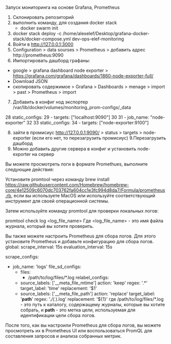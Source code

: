 Запуск мониторинга на основе Grafana, Prometheus

1. Склонировать репозиторий
2. выполнить команду, для создания docker stack
    - docker swarm init
3. docker stack deploy -c /home/alexelef/Desktop/grafana-docker-stack/docker-compose.yml dev-ops-elef-monitoring
4. Войти в http://127.0.0.1:3000
5. Configuration > data sourses > Prometheus > добавить адрес http://prometheus:9090
6. Импортировать дашборд графаны:
 - google > grafana dashboard node exporter > https://grafana.com/grafana/dashboards/1860-node-exporter-full/ 
 - Download JSON 
 - скопировать содержимое > Grafana > Dashboards > menage > import > past > Prometheus > import
7. Добавить в конфиг нод экспортер /var/lib/docker/volumes/monitoring_prom-configs/_data

28     static_configs:
29     - targets: ["localhost:9090"]
30
31   - job_name: "node-exporter"
32
33     static_configs:
34     - targets: ["node-exporter:9100"]

8. зайти в промисиус http://127.0.0.1:9090/ > status > targets > node-exporter (если его нет, то перезагрузить промисиус)
9.Перезагрузить дашборд 
10. Можно добавить другие сервера в конфиг и установить node-exporter на сервер


Вы можете просмотреть логи в формате Promethues, выполните следующие действия:

Установите promtool через команду brew install https://raw.githubusercontent.com/Homebrew/homebrew-core/4e12509c6070dc703762fa604cc1e3fc994d8da7/Formula/prometheus.rb, если вы используете MacOS или используйте соответствующий инструмент для своей операционной системы.

Затем используйте команду promtool для проверки локальных логов:

promtool check log <log_file_name>
Где <log_file_name> - это имя файла журнала, который вы хотите проверить.

Вы также можете настроить Prometheus для сбора логов. Для этого установите Prometheus и добавьте конфигурацию для сбора логов.
global:
  scrape_interval:     15s
  evaluation_interval: 15s

scrape_configs:
  - job_name: 'logs'
    file_sd_configs:
    - files:
      - /path/to/log/files/*.log
    relabel_configs:
    - source_labels: ['__meta_file_mtime']
      action: 'keep'
      regex: '.*'
      target_label: 'time'
      replacement: '$1'
    - source_labels: ['__meta_file_path']
      action: 'replace'
      target_label: '__path__'
      regex: '.*\/(.*)\.log'
      replacement: '${1}'
где /path/to/log/files/*.log - это путь к каталогу, содержащему журналы, которые вы хотите собрать, и __path__ - это метка цели, используемая для идентификации цели сбора логов.

После того, как вы настроили Prometheus для сбора логов, вы можете просмотреть их в Prometheus UI или воспользоваться PromQL для составления запросов и анализа собранных метрик.
